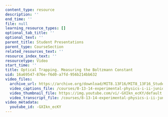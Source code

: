 ```yaml
---
content_type: resource
description: ''
end_time: ''
file: null
learning_resource_types: []
optional_tab_title: ''
optional_text: ''
parent_title: Student Presentations
parent_type: CourseSection
related_resources_text: ''
resource_index_text: ''
resourcetype: Video
start_time: ''
title: Optical Trapping. Measuring the Boltzmann Constant
uid: 16a69547-876e-f6d0-a7fd-956b214bb632
video_files:
  archive_url: https://archive.org/download/MIT8.13F16/MIT8_13F16_StudentPresentations_2_300k.mp4
  video_captions_file: /courses/8-13-14-experimental-physics-i-ii-junior-lab-fall-2016-spring-2017/72e185c1aa0a56d7ba371fd0b34df64e_-GXIkn_ecKY.vtt
  video_thumbnail_file: https://img.youtube.com/vi/-GXIkn_ecKY/default.jpg
  video_transcript_file: /courses/8-13-14-experimental-physics-i-ii-junior-lab-fall-2016-spring-2017/f4fd91f7004c586d26414c6ff6b9b2e1_-GXIkn_ecKY.pdf
video_metadata:
  youtube_id: -GXIkn_ecKY
---
```

